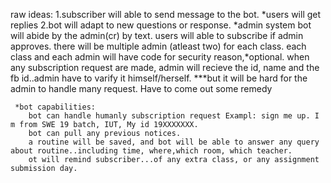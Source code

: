 raw ideas:
    1.subscriber will able to send message to the bot.
      *users will get replies
    2.bot will adapt to new questions or response.
    *admin system
        bot will abide by the admin(cr) by text.
        users will able to subscribe if admin approves.
        there will be multiple admin (atleast two) for each class.
        each class and each admin will have code for security reason,*optional.
        when any subscription request are made, admin will recieve the id, name and the fb id..admin have to varify it himself/herself.
        ***but it will be hard for the admin to handle many request. Have to come out some remedy
        
     *bot capabilities: 
        bot can handle humanly subscription request Exampl: sign me up. I m from SWE 19 batch, IUT, My id 19XXXXXXX.
        bot can pull any previous notices.
        a routine will be saved, and bot will be able to answer any query about routine..including time, where,which room, which teacher.
        ot will remind subscriber...of any extra class, or any assignment submission day.
        
    
    
